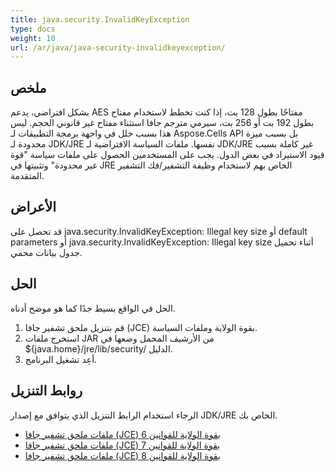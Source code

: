 ```yaml
---
title: java.security.InvalidKeyException
type: docs
weight: 10
url: /ar/java/java-security-invalidkeyexception/
---
```


## **ملخص**
بشكل افتراضي، يدعم AES مفتاحًا بطول 128 بت، إذا كنت تخطط لاستخدام مفتاح بطول 192 بت أو 256 بت، سيرمي مترجم جافا استثناء مفتاح غير قانوني الحجم. ليس هذا بسبب خلل في واجهة برمجة التطبيقات لـ Aspose.Cells API بل بسبب ميزة محدودة لـ JDK/JRE نفسها. ملفات السياسة الافتراضية لـ JDK/JRE غير كاملة بسبب قيود الاستيراد في بعض الدول. يجب على المستخدمين الحصول على ملفات سياسة "قوة غير محدودة" وتثبيتها في JRE الخاص بهم لاستخدام وظيفة التشفير/فك التشفير المتقدمة.
## **الأعراض**
قد تحصل على java.security.InvalidKeyException: Illegal key size أو default parameters أو java.security.InvalidKeyException: Illegal key size أثناء تحميل جدول بيانات محمي. 
## **الحل**
الحل في الواقع بسيط جدًا كما هو موضح أدناه.

1. قم بتنزيل ملحق تشفير جافا (JCE) بقوة الولاية وملفات السياسة.
1. استخرج ملفات JAR من الأرشيف المحمل وضعها في ${java.home}/jre/lib/security/ الدليل.
1. أعِد تشغيل البرنامج.
## **روابط التنزيل**
الرجاء استخدام الرابط التنزيل الذي يتوافق مع إصدار JDK/JRE الخاص بك.

- [ملفات ملحق تشفير جافا (JCE) بقوة الولاية للقوانين 6](https://www.oracle.com/java/technologies/jce-6-download.html)
- [ملفات ملحق تشفير جافا (JCE) بقوة الولاية للقوانين 7](https://www.oracle.com/java/technologies/jce-7-download.html)
- [ملفات ملحق تشفير جافا (JCE) بقوة الولاية للقوانين 8](https://www.oracle.com/java/technologies/javase-jce8-downloads.html)
